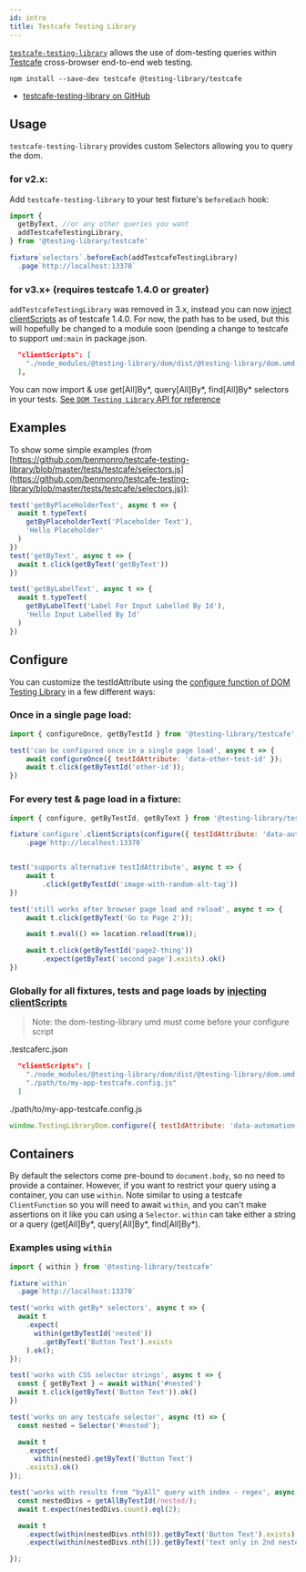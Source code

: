 ```yaml
---
id: intro
title: Testcafe Testing Library
---
```


[`testcafe-testing-library`][gh] allows the use of dom-testing queries within
[Testcafe](https://devexpress.github.io/testcafe/) cross-browser end-to-end web
testing.

```
npm install --save-dev testcafe @testing-library/testcafe
```

- [testcafe-testing-library on GitHub][gh]

## Usage

`testcafe-testing-library` provides custom Selectors allowing you to query the
dom.

### for v2.x:
Add `testcafe-testing-library` to your test fixture's `beforeEach` hook:

```javascript
import {
  getByText, //or any other queries you want
  addTestcafeTestingLibrary,
} from '@testing-library/testcafe'

fixture`selectors`.beforeEach(addTestcafeTestingLibrary)
  .page`http://localhost:13370`
```

### for v3.x+ (requires testcafe 1.4.0 or greater)
`addTestcafeTestingLibrary` was removed in 3.x, instead you can now [inject clientScripts][inject] as of testcafe 1.4.0.  For now, the path has to be used, but this will hopefully be changed to a module soon (pending a change to testcafe to support `umd:main` in package.json.

```json
  "clientScripts": [
    "./node_modules/@testing-library/dom/dist/@testing-library/dom.umd.js"
  ],
```

You can now import & use get[All]By*, query[All]By*, find[All]By*
selectors in your tests.
[See `DOM Testing Library` API for reference](dom-testing-library/api-queries.md)

## Examples

To show some simple examples (from
[https://github.com/benmonro/testcafe-testing-library/blob/master/tests/testcafe/selectors.js](https://github.com/benmonro/testcafe-testing-library/blob/master/tests/testcafe/selectors.js)):

```javascript
test('getByPlaceHolderText', async t => {
  await t.typeText(
    getByPlaceholderText('Placeholder Text'),
    'Hello Placeholder'
  )
})
test('getByText', async t => {
  await t.click(getByText('getByText'))
})

test('getByLabelText', async t => {
  await t.typeText(
    getByLabelText('Label For Input Labelled By Id'),
    'Hello Input Labelled By Id'
  )
})
```

## Configure
You can customize the testIdAttribute using the [configure function of DOM Testing Library][config] in a few different ways:

### Once in a single page load:
```javascript
import { configureOnce, getByTestId } from '@testing-library/testcafe';

test('can be configured once in a single page load', async t => {
    await configureOnce({ testIdAttribute: 'data-other-test-id' });
    await t.click(getByTestId('other-id'));
})
```

### For every test & page load in a fixture:
```javascript
import { configure, getByTestId, getByText } from '@testing-library/testcafe';

fixture`configure`.clientScripts(configure({ testIdAttribute: 'data-automation-id' }))
    .page`http://localhost:13370`


test('supports alternative testIdAttribute', async t => {
    await t
        .click(getByTestId('image-with-random-alt-tag'))
})

test('still works after browser page load and reload', async t => {
    await t.click(getByText('Go to Page 2'));

    await t.eval(() => location.reload(true));

    await t.click(getByTestId('page2-thing'))
        .expect(getByText('second page').exists).ok()
})

```

### Globally for all fixtures, tests and page loads by [injecting clientScripts][inject]
>Note: the dom-testing-library umd must come before your configure script

.testcaferc.json
```json
  "clientScripts": [
    "./node_modules/@testing-library/dom/dist/@testing-library/dom.umd.js" 
    "./path/to/my-app-testcafe.config.js" 
  ]
```

./path/to/my-app-testcafe.config.js
```javascript
window.TestingLibraryDom.configure({ testIdAttribute: 'data-automation-id' });
```

## Containers

By default the selectors come pre-bound to `document.body`, so no need to
provide a container. However, if you want to restrict your query using a
container, you can use `within`. Note similar to using a testcafe `ClientFunction`
so you will need to await `within`, and you can't make assertions on it like you can using a `Selector`.
`within` can take either a string or a query (get[All]By*, query[All]By*, find[All]By*).

### Examples using `within`

```javascript
import { within } from '@testing-library/testcafe'

fixture`within`
  .page`http://localhost:13370`

test('works with getBy* selectors', async t => {
  await t
    .expect(
      within(getByTestId('nested'))
        .getByText('Button Text').exists
    ).ok();
});

test('works with CSS selector strings', async t => {
  const { getByText } = await within('#nested')
  await t.click(getByText('Button Text')).ok()
})

test('works on any testcafe selector', async (t) => {
  const nested = Selector('#nested');

  await t
    .expect(
      within(nested).getByText('Button Text')
    .exists).ok()
});

test('works with results from "byAll" query with index - regex', async t => {
  const nestedDivs = getAllByTestId(/nested/);
  await t.expect(nestedDivs.count).eql(2);

  await t
    .expect(within(nestedDivs.nth(0)).getByText('Button Text').exists).ok()
    .expect(within(nestedDivs.nth(1)).getByText('text only in 2nd nested').exists).ok()

});

```
[config]: https://testing-library.com/docs/dom-testing-library/api-configuration
[gh]: https://github.com/benmonro/testcafe-testing-library
[inject]:https://devexpress.github.io/testcafe/documentation/using-testcafe/common-concepts/inject-scripts-into-tested-pages.html#add-client-scripts-to-all-tests
